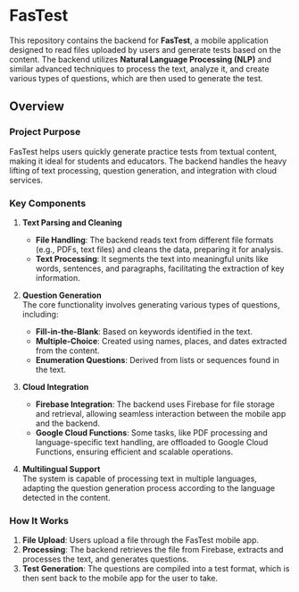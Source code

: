 # FasTest

This repository contains the backend for **FasTest**, a mobile application designed to read files uploaded by users and generate tests based on the content. The backend utilizes **Natural Language Processing (NLP)** and similar advanced techniques to process the text, analyze it, and create various types of questions, which are then used to generate the test.

## Overview

### Project Purpose  
FasTest helps users quickly generate practice tests from textual content, making it ideal for students and educators. The backend handles the heavy lifting of text processing, question generation, and integration with cloud services.

### Key Components

1. **Text Parsing and Cleaning**  
   - **File Handling**: The backend reads text from different file formats (e.g., PDFs, text files) and cleans the data, preparing it for analysis.  
   - **Text Processing**: It segments the text into meaningful units like words, sentences, and paragraphs, facilitating the extraction of key information.

2. **Question Generation**  
   The core functionality involves generating various types of questions, including:  
   - **Fill-in-the-Blank**: Based on keywords identified in the text.  
   - **Multiple-Choice**: Created using names, places, and dates extracted from the content.  
   - **Enumeration Questions**: Derived from lists or sequences found in the text.

3. **Cloud Integration**  
   - **Firebase Integration**: The backend uses Firebase for file storage and retrieval, allowing seamless interaction between the mobile app and the backend.  
   - **Google Cloud Functions**: Some tasks, like PDF processing and language-specific text handling, are offloaded to Google Cloud Functions, ensuring efficient and scalable operations.

4. **Multilingual Support**  
   The system is capable of processing text in multiple languages, adapting the question generation process according to the language detected in the content.

### How It Works  
1. **File Upload**: Users upload a file through the FasTest mobile app.  
2. **Processing**: The backend retrieves the file from Firebase, extracts and processes the text, and generates questions.  
3. **Test Generation**: The questions are compiled into a test format, which is then sent back to the mobile app for the user to take.
